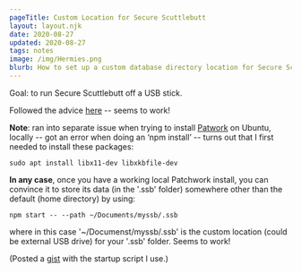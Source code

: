 ```yaml
---
pageTitle: Custom Location for Secure Scuttlebutt 
layout: layout.njk
date: 2020-08-27
updated: 2020-08-27
tags: notes 
image: /img/Hermies.png
blurb: How to set up a custom database directory location for Secure Scuttlebutt (SSB) (enabling e.g. storage of SSB on a portable drive). 
---
```


Goal: to run Secure Scuttlebutt off a USB stick.  

Followed the advice [here](https://github.com/ssbc/patchwork/issues/822) -- seems to work!

**Note**: ran into separate issue when trying to install [Patwork]() on Ubuntu, locally --  got an error when doing an ‘npm install’ -- turns out that I first needed to install these packages:

```
sudo apt install libx11-dev libxkbfile-dev
```

**In any case**, once you have a working local Patchwork install, you can convince it to store its data (in the '.ssb' folder) somewhere other than the default (home directory) by using:

```
npm start -- --path ~/Documents/myssb/.ssb
```

where in this case '~/Documenst/myssb/.ssb' is the custom location (could be external USB drive) for your '.ssb' folder. Seems to work!

(Posted a [gist](https://gist.github.com/dwblair/951df80d31d2940e55db70b7fd99e5fe) with the startup script I use.)

 



